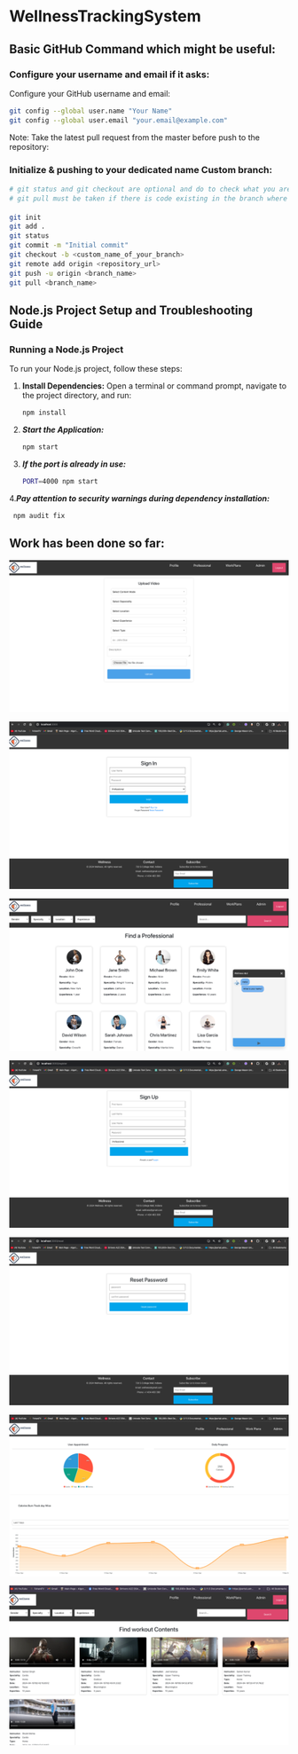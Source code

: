 # WellnessTrackingSystem

## Basic GitHub Command  which might be useful:

### Configure your username and email if it asks:

Configure your GitHub username and email:

```bash
git config --global user.name "Your Name"
git config --global user.email "your.email@example.com"

```


Note: Take the latest pull request from the master before push to the repository:

### Initialize & pushing to your dedicated name Custom branch:

```bash
# git status and git checkout are optional and do to check what you are pushing and adding a custom branch respectively.
# git pull must be taken if there is code existing in the branch where you are pushing

git init
git add .
git status                  
git commit -m "Initial commit"
git checkout -b <custom_name_of_your_branch>    
git remote add origin <repository_url>
git push -u origin <branch_name>
git pull <branch_name>

```


## Node.js Project Setup and Troubleshooting Guide

### Running a Node.js Project

To run your Node.js project, follow these steps:

1. **Install Dependencies:**
   Open a terminal or command prompt, navigate to the project directory, and run:

   ```bash
   npm install


2. ***Start the Application:***
   ```bash
   npm start

   
3. ***If the port is already in use:***
   ```bash
   PORT=4000 npm start
4.***Pay attention to security warnings during dependency installation:***
  ```bash
   npm audit fix
   ```
## Work has been done so far:

![P1](src/assets/images/admin.png)


![P1](src/assets/images/login.png)



![P1](src/assets/images/professional.png)

![P1](src/assets/images/signup.png)

![P1](src/assets/images/reset.png)


![P1](src/assets/images/userprofile.png)

![P1](src/assets/images/workplans.png)








